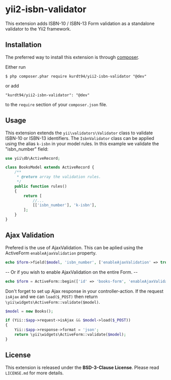 
# yii2-isbn-validator
This extension adds ISBN-10 / ISBN-13 Form validation as a standalone validator to the Yii2 framework. 

## Installation

The preferred way to install this extension is through [composer](http://getcomposer.org/download/).

Either run

```
$ php composer.phar require kurdt94/yii2-isbn-validator "@dev"
```

or add

```
"kurdt94/yii2-isbn-validator": "@dev"
```

to the ```require``` section of your `composer.json` file.

## Usage

This extension extends the `yii\validators\Validator` class to validate ISBN-10 or ISBN-13 identifiers.
The `IsbnValidator` class can be applied using the alias `k-isbn` in your model rules. In this example we validate the "isbn_number" field:

```php
use yii\db\ActiveRecord;

class BooksModel extends ActiveRecord {
    /**
     * @return array the validation rules.
     */
    public function rules()
    {
        return [
            //...
            [['isbn_number'], 'k-isbn'],
        ];
    }
}
```
## Ajax Validation

Prefered is the use of AjaxValidation. This can be aplied using the ActiveForm `enableAjaxValidation` property.

```php
echo $form->field($model, 'isbn_number', ['enableAjaxValidation' => true]);
```

-- Or if you wish to enable AjaxValidation on the entire Form. --  

```php
echo $form = ActiveForm::begin(['id' => 'books-form', 'enableAjaxValidation' => true,]);
```

Don't forget to set up Ajax response in your controller-action. If the request `isAjax` and we can `load($_POST)` then return `\yii\widgets\ActiveForm::validate($model)`.

```php
$model = new Books();

if (Yii::$app->request->isAjax && $model->load($_POST))
{
    Yii::$app->response->format = 'json';
    return \yii\widgets\ActiveForm::validate($model);
}
```

## License
This extension is released under the **BSD-3-Clause License**. Please read `LICENSE.md` for more details.
